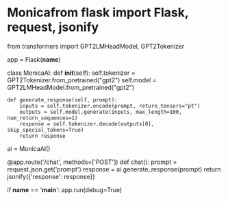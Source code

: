 # Monicafrom flask import Flask, request, jsonify
from transformers import GPT2LMHeadModel, GPT2Tokenizer

app = Flask(__name__)

class MonicaAI:
    def __init__(self):
        self.tokenizer = GPT2Tokenizer.from_pretrained("gpt2")
        self.model = GPT2LMHeadModel.from_pretrained("gpt2")

    def generate_response(self, prompt):
        inputs = self.tokenizer.encode(prompt, return_tensors="pt")
        outputs = self.model.generate(inputs, max_length=100, num_return_sequences=1)
        response = self.tokenizer.decode(outputs[0], skip_special_tokens=True)
        return response

ai = MonicaAI()

@app.route('/chat', methods=['POST'])
def chat():
    prompt = request.json.get('prompt')
    response = ai.generate_response(prompt)
    return jsonify({'response': response})

if __name__ == '__main__':
    app.run(debug=True)
